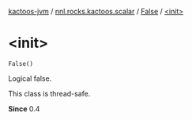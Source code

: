 [kactoos-jvm](../../index.md) / [nnl.rocks.kactoos.scalar](../index.md) / [False](index.md) / [&lt;init&gt;](./-init-.md)

# &lt;init&gt;

`False()`

Logical false.

This class is thread-safe.

**Since**
0.4

